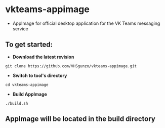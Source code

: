 # vkteams-appimage
* AppImage for official desktop application for the VK Teams messaging service
## To get started:
* **Download the latest revision**
```
git clone https://github.com/VHSgunzo/vkteams-appimage.git
```
* **Switch to tool's directory**
```
cd vkteams-appimage
```
* **Build AppImage**
```
./build.sh
```
## **AppImage will be located in the build directory**
